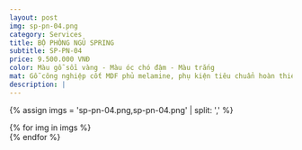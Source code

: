 ```yaml
---
layout: post
img: sp-pn-04.png
category: Services
title: BỘ PHÒNG NGỦ SPRING
subtitle: SP-PN-04
price: 9.500.000 VNĐ
color: Màu gỗ sồi vàng - Màu óc chó đậm - Màu trắng
mat: Gỗ công nghiệp cốt MDF phủ melamine, phụ kiện tiêu chuẩn hoàn thiện theo thiết kế
description: |
---
```

{% assign imgs = 'sp-pn-04.png,sp-pn-04.png' | split: ',' %}
<section class="no-padding" id="two">
	<div class="container-fluid">
	<div class="row-no-gutters">
	{% for img in imgs %}
	   <div class="col-lg-6 col-sm-6 col-md-6"> 
			<a href="#" class="portfolio-box">
			<img src="{{site.baseurl}}/assets/img/phong-ngu/{{ img }}" class="image main" alt="">
			</a>
		</div>
	{% endfor %}			
	</div>
	</div>
</section>